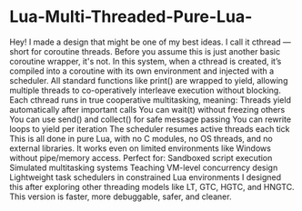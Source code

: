 # Lua-Multi-Threaded-Pure-Lua-
Hey! I made a design that might be one of my best ideas. I call it cthread — short for coroutine threads.
Before you assume this is just another basic coroutine wrapper, it's not.
In this system, when a cthread is created, it’s compiled into a coroutine with its own environment and injected with a scheduler. All standard functions like print() are wrapped to yield, allowing multiple threads to co-operatively interleave execution without blocking.
Each cthread runs in true cooperative multitasking, meaning:
Threads yield automatically after important calls
You can wait(t) without freezing others
You can use send() and collect() for safe message passing
You can rewrite loops to yield per iteration
The scheduler resumes active threads each tick
This is all done in pure Lua, with no C modules, no OS threads, and no external libraries.
It works even on limited environments like Windows without pipe/memory access.
Perfect for:
Sandboxed script execution
Simulated multitasking systems
Teaching VM-level concurrency design
Lightweight task schedulers in constrained Lua environments
I designed this after exploring other threading models like LT, GTC, HGTC, and HNGTC.
This version is faster, more debuggable, safer, and cleaner.
